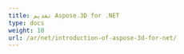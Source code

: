 ```yaml
---
title: تقديم Aspose.3D for .NET
type: docs
weight: 10
url: /ar/net/introduction-of-aspose-3d-for-net/
---
```

